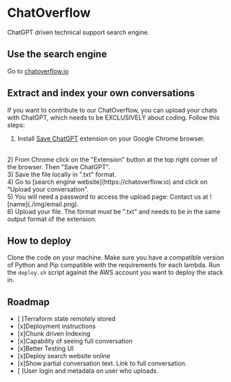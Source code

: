 # ChatOverflow
ChatGPT driven technical support search engine.

## Use the search engine

Go to [chatoverflow.io](https://chatoverflow.io)

## Extract and index your own conversations
If you want to contribute to our ChatOverflow, you can upload your chats with ChatGPT, which needs to be EXCLUSIVELY about coding.
Follow this steps:
1) Install [Save ChatGPT](https://chrome.google.com/webstore/detail/save-chatgpt/iccmddoieihalmghkeocgmlpilhgnnfn) extension on your Google Chrome browser.
<br/>
2) From Chrome click on the "Extension" button at the top right corner of the browser. Then "Save ChatGPT".
<br/>
3) Save the file locally in ".txt" format.
<br/>
4) Go to [search engine website](https://chatoverflow.io) and click on "Upload your conversation".
<br/>
5) You will need a password to access the upload page: Contact us at ![name](./img/email.png).
<br/>
6) Upload your file. The format must be ".txt" and needs to be in the same output format of the extension.

## How to deploy

Clone the code on your machine.
Make sure you have a compatible version of Python and Pip compatible with the requirements for each lambda.
Run the `deploy.sh` script against the AWS account you want to deploy the stack in.


## Roadmap
- [ ]Terraform state remotely stored
- [x]Deployment instructions
- [x]Chunk driven Indexing
- [x]Capability of seeing full conversation
- [x]Better Testing UI
- [x]Deploy search website online
- [x]Show partial conversation text. Link to full conversation.
- [ ]User login and metadata on user who uploads.
